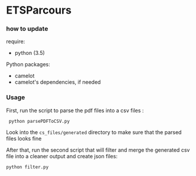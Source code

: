 # ETSParcours 


### how to update 

require:
- python (3.5)

Python packages:
- camelot
- camelot's dependencies, if needed

### Usage

First, run the script to parse the pdf files into a csv files :
```
 python parsePDFToCSV.py
```

Look into the `cs_files/generated` directory to make sure that the parsed files looks fine

After that, run the second script that will filter and merge the generated csv file into a cleaner output and create json files:
```
python filter.py
```